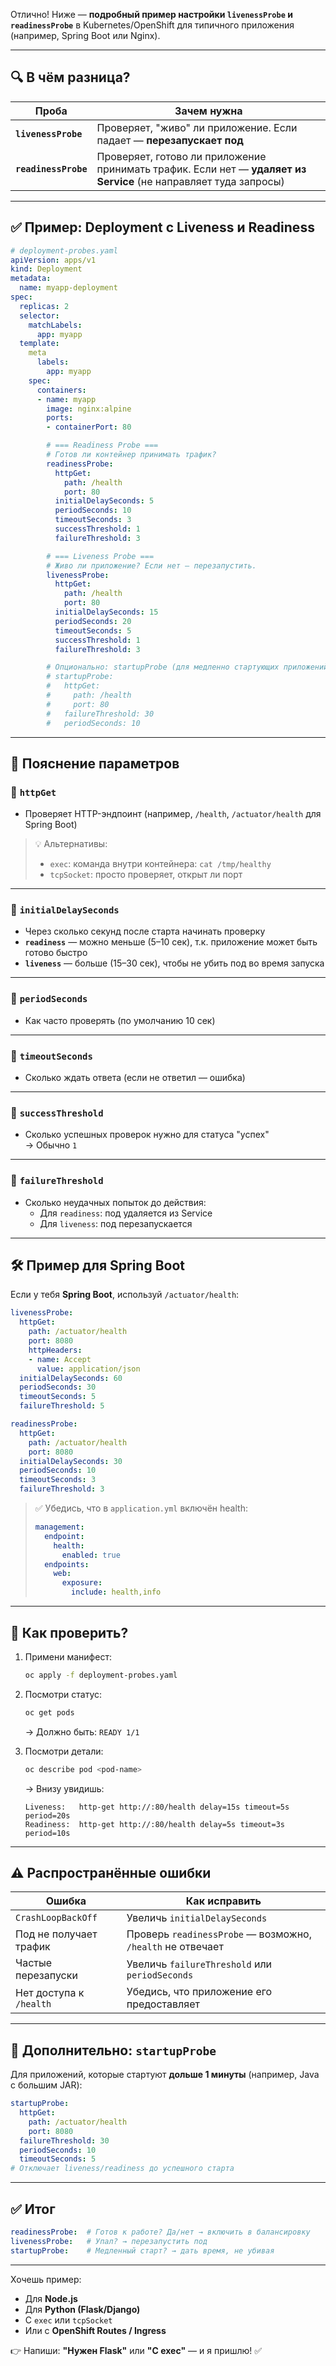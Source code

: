 Отлично! Ниже — **подробный пример настройки `livenessProbe` и `readinessProbe`** в Kubernetes/OpenShift для типичного приложения (например, Spring Boot или Nginx).

---

## 🔍 В чём разница?

| Проба | Зачем нужна |
|------|-------------|
| **`livenessProbe`** | Проверяет, "живо" ли приложение. Если падает — **перезапускает под** |
| **`readinessProbe`** | Проверяет, готово ли приложение принимать трафик. Если нет — **удаляет из Service** (не направляет туда запросы) |

---

## ✅ Пример: Deployment с Liveness и Readiness

```yaml
# deployment-probes.yaml
apiVersion: apps/v1
kind: Deployment
metadata:
  name: myapp-deployment
spec:
  replicas: 2
  selector:
    matchLabels:
      app: myapp
  template:
    meta
      labels:
        app: myapp
    spec:
      containers:
      - name: myapp
        image: nginx:alpine
        ports:
        - containerPort: 80

        # === Readiness Probe ===
        # Готов ли контейнер принимать трафик?
        readinessProbe:
          httpGet:
            path: /health
            port: 80
          initialDelaySeconds: 5
          periodSeconds: 10
          timeoutSeconds: 3
          successThreshold: 1
          failureThreshold: 3

        # === Liveness Probe ===
        # Живо ли приложение? Если нет — перезапустить.
        livenessProbe:
          httpGet:
            path: /health
            port: 80
          initialDelaySeconds: 15
          periodSeconds: 20
          timeoutSeconds: 5
          successThreshold: 1
          failureThreshold: 3

        # Опционально: startupProbe (для медленно стартующих приложений)
        # startupProbe:
        #   httpGet:
        #     path: /health
        #     port: 80
        #   failureThreshold: 30
        #   periodSeconds: 10
```

---

## 📌 Пояснение параметров

### 🔹 `httpGet`
- Проверяет HTTP-эндпоинт (например, `/health`, `/actuator/health` для Spring Boot)

> 💡 Альтернативы:
> - `exec`: команда внутри контейнера: `cat /tmp/healthy`
> - `tcpSocket`: просто проверяет, открыт ли порт

---

### 🔹 `initialDelaySeconds`
- Через сколько секунд после старта начинать проверку
- **`readiness`** — можно меньше (5–10 сек), т.к. приложение может быть готово быстро
- **`liveness`** — больше (15–30 сек), чтобы не убить под во время запуска

---

### 🔹 `periodSeconds`
- Как часто проверять (по умолчанию 10 сек)

---

### 🔹 `timeoutSeconds`
- Сколько ждать ответа (если не ответил — ошибка)

---

### 🔹 `successThreshold`
- Сколько успешных проверок нужно для статуса "успех"  
  → Обычно `1`

---

### 🔹 `failureThreshold`
- Сколько неудачных попыток до действия:
  - Для `readiness`: под удаляется из Service
  - Для `liveness`: под перезапускается

---

## 🛠 Пример для Spring Boot

Если у тебя **Spring Boot**, используй `/actuator/health`:

```yaml
livenessProbe:
  httpGet:
    path: /actuator/health
    port: 8080
    httpHeaders:
    - name: Accept
      value: application/json
  initialDelaySeconds: 60
  periodSeconds: 30
  timeoutSeconds: 5
  failureThreshold: 5

readinessProbe:
  httpGet:
    path: /actuator/health
    port: 8080
  initialDelaySeconds: 30
  periodSeconds: 10
  timeoutSeconds: 3
  failureThreshold: 3
```

> ✅ Убедись, что в `application.yml` включён health:
> ```yaml
> management:
>   endpoint:
>     health:
>       enabled: true
>   endpoints:
>     web:
>       exposure:
>         include: health,info
> ```

---

## 🧪 Как проверить?

1. Примени манифест:
   ```bash
   oc apply -f deployment-probes.yaml
   ```

2. Посмотри статус:
   ```bash
   oc get pods
   ```
   → Должно быть: `READY 1/1`

3. Посмотри детали:
   ```bash
   oc describe pod <pod-name>
   ```
   → Внизу увидишь:
   ```
   Liveness:   http-get http://:80/health delay=15s timeout=5s period=20s
   Readiness:  http-get http://:80/health delay=5s timeout=3s period=10s
   ```

---

## ⚠️ Распространённые ошибки

| Ошибка | Как исправить |
|------|----------------|
| `CrashLoopBackOff` | Увеличь `initialDelaySeconds` |
| Под не получает трафик | Проверь `readinessProbe` — возможно, `/health` не отвечает |
| Частые перезапуски | Увеличь `failureThreshold` или `periodSeconds` |
| Нет доступа к `/health` | Убедись, что приложение его предоставляет |

---

## 🚀 Дополнительно: `startupProbe`

Для приложений, которые стартуют **дольше 1 минуты** (например, Java с большим JAR):

```yaml
startupProbe:
  httpGet:
    path: /actuator/health
    port: 8080
  failureThreshold: 30
  periodSeconds: 10
  timeoutSeconds: 5
# Отключает liveness/readiness до успешного старта
```

---

## ✅ Итог

```yaml
readinessProbe:  # Готов к работе? Да/нет → включить в балансировку
livenessProbe:   # Упал? → перезапустить под
startupProbe:    # Медленный старт? → дать время, не убивая
```

---

Хочешь пример:
- Для **Node.js**
- Для **Python (Flask/Django)**
- С `exec` или `tcpSocket`
- Или с **OpenShift Routes / Ingress**

👉 Напиши: **"Нужен Flask"** или **"С exec"** — и я пришлю! ✅

